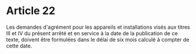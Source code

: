# Article 22

Les demandes d'agrément pour les appareils et installations visés aux titres III et IV du présent arrêté et en service à la date de la publication de ce texte, doivent être formulées dans le délai de six mois calculé à compter de cette date.
